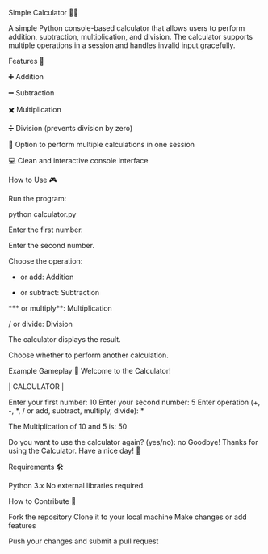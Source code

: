 Simple Calculator 🧮✨

A simple Python console-based calculator that allows users to perform addition, subtraction, multiplication, and division.
The calculator supports multiple operations in a session and handles invalid input gracefully.

Features 🚀

➕ Addition

➖ Subtraction

✖️ Multiplication

➗ Division (prevents division by zero)

🔁 Option to perform multiple calculations in one session

💻 Clean and interactive console interface

How to Use 🎮

Run the program:

python calculator.py


Enter the first number.

Enter the second number.

Choose the operation:

+ or add: Addition

- or subtract: Subtraction

*** or multiply**: Multiplication

/ or divide: Division

The calculator displays the result.

Choose whether to perform another calculation.

Example Gameplay 📝
Welcome to the Calculator!

| CALCULATOR |

Enter your first number: 10
Enter your second number: 5
Enter operation (+, -, *, / or add, subtract, multiply, divide): *

The Multiplication of 10 and 5 is: 50

Do you want to use the calculator again? (yes/no): no
Goodbye! Thanks for using the Calculator. Have a nice day! 🌟

Requirements 🛠️

Python 3.x
No external libraries required.

How to Contribute 🤝

Fork the repository
Clone it to your local machine
Make changes or add features

Push your changes and submit a pull request
